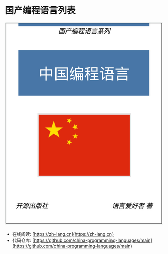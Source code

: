 # 国产编程语言列表

![](cover.jpg)

- 在线阅读: [https://zh-lang.cn](https://zh-lang.cn)
- 代码仓库: [https://github.com/china-programming-languages/main](https://github.com/china-programming-languages/main)

